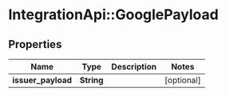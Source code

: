 # IntegrationApi::GooglePayload

## Properties
Name | Type | Description | Notes
------------ | ------------- | ------------- | -------------
**issuer_payload** | **String** |  | [optional] 


